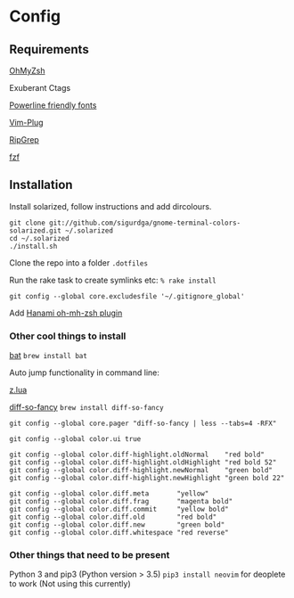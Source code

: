 # Config

## Requirements

[OhMyZsh](https://github.com/robbyrussell/oh-my-zsh)

Exuberant Ctags

[Powerline friendly fonts](https://github.com/powerline/fonts)

[Vim-Plug](https://github.com/junegunn/vim-plug)

[RipGrep](https://github.com/BurntSushi/ripgrep)

[fzf](https://github.com/junegunn/fzf)

## Installation

Install solarized, follow instructions and add dircolours.

```
git clone git://github.com/sigurdga/gnome-terminal-colors-solarized.git ~/.solarized
cd ~/.solarized
./install.sh
```

Clone the repo into a folder `.dotfiles`

Run the rake task to create symlinks etc:
`% rake install`

`git config --global core.excludesfile '~/.gitignore_global'`

Add [Hanami oh-mh-zsh plugin](https://github.com/davydovanton/hanami-zsh)

### Other cool things to install

[bat](https://github.com/sharkdp/bat) `brew install bat`

Auto jump functionality in command line:

[z.lua](https://github.com/skywind3000/z.lua)

[diff-so-fancy](https://github.com/so-fancy/diff-so-fancy) `brew install diff-so-fancy`

```
git config --global core.pager "diff-so-fancy | less --tabs=4 -RFX"

git config --global color.ui true

git config --global color.diff-highlight.oldNormal    "red bold"
git config --global color.diff-highlight.oldHighlight "red bold 52"
git config --global color.diff-highlight.newNormal    "green bold"
git config --global color.diff-highlight.newHighlight "green bold 22"

git config --global color.diff.meta       "yellow"
git config --global color.diff.frag       "magenta bold"
git config --global color.diff.commit     "yellow bold"
git config --global color.diff.old        "red bold"
git config --global color.diff.new        "green bold"
git config --global color.diff.whitespace "red reverse"
```

### Other things that need to be present

Python 3 and pip3 (Python version > 3.5)
`pip3 install neovim` for deoplete to work (Not using this currently)
